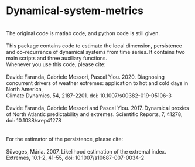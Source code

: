 # Dynamical-system-metrics<br>
<br>
The original code is matlab code, and python code is still given.<br>
<br>
This package contains code to estimate the local dimension, persistence and co-recurrence of dynamical systems from time series. It contains two main scripts and three
auxiliary functions.<br>
Whenever you use this code, please cite:<br>
<br>
Davide Faranda, Gabriele Messori, Pascal Yiou. 2020. Diagnosing concurrent drivers of weather extremes: application to hot and cold days in North America, <br>
Climate Dynamics, 54, 2187-2201. doi: 10.1007/s00382-019-05106-3<br>
<br>
Davide Faranda, Gabriele Messori and Pascal Yiou. 2017. Dynamical proxies of North Atlantic predictability and extremes. Scientific Reports, 7, 41278, <br>
doi: 10.1038/srep41278<br>
<br>
<br>
For the estimator of the persistence, please cite:<br>
<br>
Süveges, Mária. 2007. Likelihood estimation of the extremal index. Extremes, 10.1-2, 41-55, doi: 10.1007/s10687-007-0034-2
